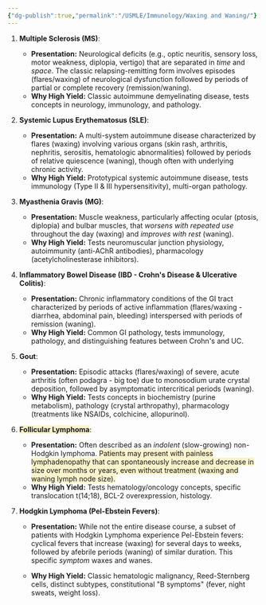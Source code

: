 ```yaml
---
{"dg-publish":true,"permalink":"/USMLE/Immunology/Waxing and Waning/"}
---
```


1. **Multiple Sclerosis (MS)**:
    
    - **Presentation:** Neurological deficits (e.g., optic neuritis, sensory loss, motor weakness, diplopia, vertigo) that are separated in _time_ and _space_. The classic relapsing-remitting form involves episodes (flares/waxing) of neurological dysfunction followed by periods of partial or complete recovery (remission/waning).
    - **Why High Yield:** Classic autoimmune demyelinating disease, tests concepts in neurology, immunology, and pathology.
2. **Systemic Lupus Erythematosus (SLE)**:
    
    - **Presentation:** A multi-system autoimmune disease characterized by flares (waxing) involving various organs (skin rash, arthritis, nephritis, serositis, hematologic abnormalities) followed by periods of relative quiescence (waning), though often with underlying chronic activity.
    - **Why High Yield:** Prototypical systemic autoimmune disease, tests immunology (Type II & III hypersensitivity), multi-organ pathology.  
        
3. **Myasthenia Gravis (MG)**:
    
    - **Presentation:** Muscle weakness, particularly affecting ocular (ptosis, diplopia) and bulbar muscles, that _worsens with repeated use_ throughout the day (waxing) and _improves with rest_ (waning).
    - **Why High Yield:** Tests neuromuscular junction physiology, autoimmunity (anti-AChR antibodies), pharmacology (acetylcholinesterase inhibitors).
4. **Inflammatory Bowel Disease (IBD - Crohn's Disease & Ulcerative Colitis)**:
    
    - **Presentation:** Chronic inflammatory conditions of the GI tract characterized by periods of active inflammation (flares/waxing - diarrhea, abdominal pain, bleeding) interspersed with periods of remission (waning).
    - **Why High Yield:** Common GI pathology, tests immunology, pathology, and distinguishing features between Crohn's and UC.
5. **Gout**:
    
    - **Presentation:** Episodic attacks (flares/waxing) of severe, acute arthritis (often podagra - big toe) due to monosodium urate crystal deposition, followed by asymptomatic intercritical periods (waning).
    - **Why High Yield:** Tests concepts in biochemistry (purine metabolism), pathology (crystal arthropathy), pharmacology (treatments like NSAIDs, colchicine, allopurinol).
6. **<span style="background:rgba(240, 200, 0, 0.2)">Follicular Lymphoma</span>**:
    
    - **Presentation:** Often described as an _indolent_ (slow-growing) non-Hodgkin lymphoma. <span style="background:rgba(240, 200, 0, 0.2)">Patients may present with painless lymphadenopathy that can spontaneously increase and decrease in size over months or years, even without treatment (waxing and waning lymph node size).</span>
    - **Why High Yield:** Tests hematology/oncology concepts, specific translocation t(14;18), BCL-2 overexpression, histology.
7. **Hodgkin Lymphoma (Pel-Ebstein Fevers)**:
    
    - **Presentation:** While not the entire disease course, a subset of patients with Hodgkin Lymphoma experience Pel-Ebstein fevers: cyclical fevers that increase (waxing) for several days to weeks, followed by afebrile periods (waning) of similar duration. This specific _symptom_ waxes and wanes.  
        
    - **Why High Yield:** Classic hematologic malignancy, Reed-Sternberg cells, distinct subtypes, constitutional "B symptoms" (fever, night sweats, weight loss).
